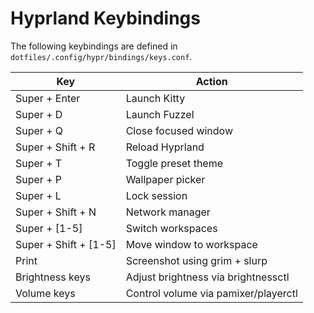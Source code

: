 # Hyprland Keybindings

The following keybindings are defined in `dotfiles/.config/hypr/bindings/keys.conf`.

| Key | Action |
|-----|--------|
| Super + Enter | Launch Kitty |
| Super + D | Launch Fuzzel |
| Super + Q | Close focused window |
| Super + Shift + R | Reload Hyprland |
| Super + T | Toggle preset theme |
| Super + P | Wallpaper picker |
| Super + L | Lock session |
| Super + Shift + N | Network manager |
| Super + [1-5] | Switch workspaces |
| Super + Shift + [1-5] | Move window to workspace |
| Print | Screenshot using grim + slurp |
| Brightness keys | Adjust brightness via brightnessctl |
| Volume keys | Control volume via pamixer/playerctl |
